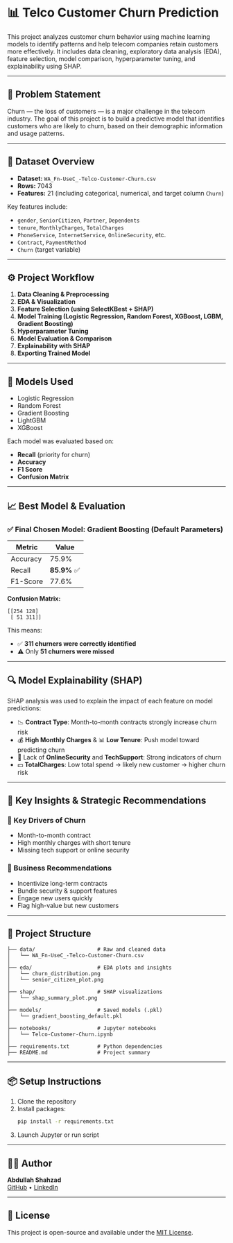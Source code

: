 # 📊 Telco Customer Churn Prediction

This project analyzes customer churn behavior using machine learning models to identify patterns and help telecom companies retain customers more effectively. It includes data cleaning, exploratory data analysis (EDA), feature selection, model comparison, hyperparameter tuning, and explainability using SHAP.

---

## 🎯 Problem Statement

Churn — the loss of customers — is a major challenge in the telecom industry. The goal of this project is to build a predictive model that identifies customers who are likely to churn, based on their demographic information and usage patterns.

---

## 📂 Dataset Overview

- **Dataset:** `WA_Fn-UseC_-Telco-Customer-Churn.csv`
- **Rows:** 7043
- **Features:** 21 (including categorical, numerical, and target column `Churn`)

Key features include:
- `gender`, `SeniorCitizen`, `Partner`, `Dependents`
- `tenure`, `MonthlyCharges`, `TotalCharges`
- `PhoneService`, `InternetService`, `OnlineSecurity`, etc.
- `Contract`, `PaymentMethod`
- `Churn` (target variable)

---

## ⚙️ Project Workflow

1. **Data Cleaning & Preprocessing**
2. **EDA & Visualization**
3. **Feature Selection (using SelectKBest + SHAP)**
4. **Model Training (Logistic Regression, Random Forest, XGBoost, LGBM, Gradient Boosting)**
5. **Hyperparameter Tuning**
6. **Model Evaluation & Comparison**
7. **Explainability with SHAP**
8. **Exporting Trained Model**

---

## 🧪 Models Used

- Logistic Regression
- Random Forest
- Gradient Boosting
- LightGBM
- XGBoost

Each model was evaluated based on:
- **Recall** (priority for churn)
- **Accuracy**
- **F1 Score**
- **Confusion Matrix**

---

## 📈 Best Model & Evaluation

### ✅ Final Chosen Model: **Gradient Boosting (Default Parameters)**

| Metric     | Value     |
|------------|-----------|
| Accuracy   | 75.9%     |
| Recall     | **85.9%** ✅ |
| F1-Score   | 77.6%     |

**Confusion Matrix:**

```
[[254 128]
 [ 51 311]]
```

This means:
- ✅ **311 churners were correctly identified**
- ⚠️ Only **51 churners were missed**

---

## 🔍 Model Explainability (SHAP)

SHAP analysis was used to explain the impact of each feature on model predictions:

- 📉 **Contract Type**: Month-to-month contracts strongly increase churn risk
- 💰 **High Monthly Charges** & 📊 **Low Tenure**: Push model toward predicting churn
- 🔐 Lack of **OnlineSecurity** and **TechSupport**: Strong indicators of churn
- 💵 **TotalCharges**: Low total spend → likely new customer → higher churn risk

---

## 🧠 Key Insights & Strategic Recommendations

### 🔹 Key Drivers of Churn
- Month-to-month contract
- High monthly charges with short tenure
- Missing tech support or online security

### 📌 Business Recommendations
- Incentivize long-term contracts
- Bundle security & support features
- Engage new users quickly
- Flag high-value but new customers

---

## 📁 Project Structure

```
├── data/                    # Raw and cleaned data
│   └── WA_Fn-UseC_-Telco-Customer-Churn.csv
│
├── eda/                     # EDA plots and insights
│   └── churn_distribution.png
│   └── senior_citizen_plot.png
│
├── shap/                    # SHAP visualizations
│   └── shap_summary_plot.png
│
├── models/                  # Saved models (.pkl)
│   └── gradient_boosting_default.pkl
│
├── notebooks/               # Jupyter notebooks
│   └── Telco-Customer-Churn.ipynb
│
├── requirements.txt         # Python dependencies
├── README.md                # Project summary
```

---

## 📦 Setup Instructions

1. Clone the repository  
2. Install packages:  
   ```bash
   pip install -r requirements.txt
   ```
3. Launch Jupyter or run script

---

## 👨‍💻 Author

**Abdullah Shahzad**  
[GitHub](https://github.com//abdullahhunjra) • [LinkedIn](https://https://www.linkedin.com/in/abdullahhunjra)

---

## 📌 License

This project is open-source and available under the [MIT License](LICENSE).
